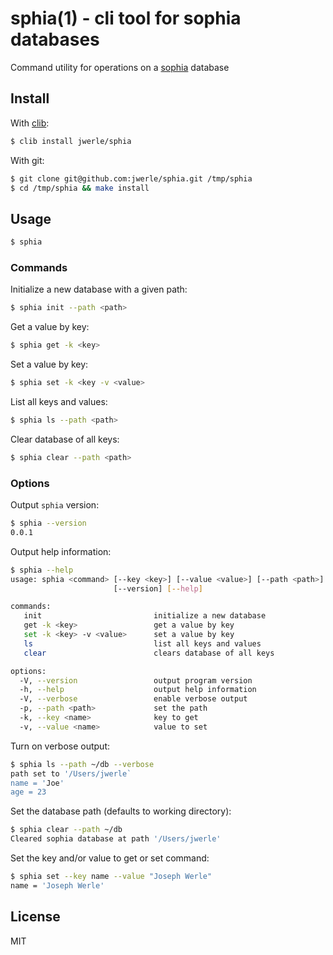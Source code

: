 sphia(1) - cli tool for sophia databases
=====

Command utility for operations on a [sophia](https://github.com/pmwkaa/sophia) database

## Install

With [clib](https://github.com/clibs/clib):

```sh
$ clib install jwerle/sphia
```

With git:

```sh
$ git clone git@github.com:jwerle/sphia.git /tmp/sphia
$ cd /tmp/sphia && make install
```

## Usage


```sh
$ sphia
```

### Commands


Initialize a new database with a given path:

```sh
$ sphia init --path <path>
```                         

Get a value by key:

```sh
$ sphia get -k <key>
```

Set a value by key:

```sh
$ sphia set -k <key -v <value>
```

List all keys and values:

```sh
$ sphia ls --path <path>
```

Clear database of all keys:

```sh
$ sphia clear --path <path>
```

### Options

Output `sphia` version:

```sh
$ sphia --version
0.0.1
```

Output help information:

```sh
$ sphia --help
usage: sphia <command> [--key <key>] [--value <value>] [--path <path>]
                       [--version] [--help]

commands:
   init                         initialize a new database
   get -k <key>                 get a value by key
   set -k <key> -v <value>      set a value by key
   ls                           list all keys and values
   clear                        clears database of all keys

options:
  -V, --version                 output program version
  -h, --help                    output help information
  -V, --verbose                 enable verbose output
  -p, --path <path>             set the path
  -k, --key <name>              key to get
  -v, --value <name>            value to set
```

Turn on verbose output:

```sh
$ sphia ls --path ~/db --verbose
path set to '/Users/jwerle`
name = 'Joe'
age = 23
```

Set the database path (defaults to working directory):

```sh
$ sphia clear --path ~/db
Cleared sophia database at path '/Users/jwerle'
```

Set the key and/or value to get or set command:

```sh
$ sphia set --key name --value "Joseph Werle"
name = 'Joseph Werle'
```

## License

MIT


